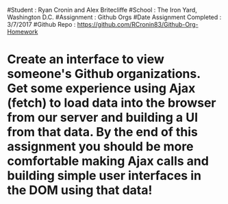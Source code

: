 #Student : Ryan Cronin and Alex Britecliffe
#School : The Iron Yard, Washington D.C.
#Assignment : Github Orgs
#Date Assignment Completed : 3/7/2017
#Github Repo :
https://github.com/RCronin83/Github-Org-Homework


# Create an interface to view someone's Github organizations. Get some experience using Ajax (fetch) to load data into the browser from our server and building a UI from that data. By the end of this assignment you should be more comfortable making Ajax calls and building simple user interfaces in the DOM using that data!
